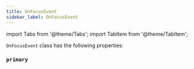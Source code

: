 ```yaml
---
title: OnFocusEvent
sidebar_label: OnFocusEvent
---
```

import Tabs from '@theme/Tabs';
import TabItem from '@theme/TabItem';

`OnFocusEvent` class has the following properties:

### `primary`


